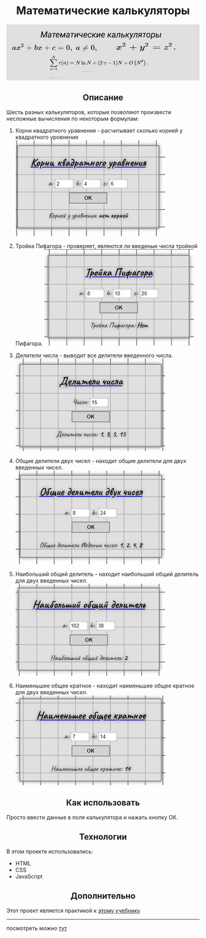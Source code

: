 <h1 align="center">Математические калькуляторы</h1>

![Математические калькуляторы](readme-img.png)

<h2 align="center">Описание</h2>

Шесть разных калькуляторов, которые позволяют произвести несложные вычисления по некоторым формулам:
1. Корни квадратного уравнения - расчитывает сколько корней у квадратного уровнения
![Корни квадратного уравнения](screenshots/1.jpg)

2. Тройка Пифагора - проверяет, являются ли введеные числа тройкой Пифагора.
![Тройка Пифагора](screenshots/2.jpg)

3. Делители числа - выводит все делители введенного числа.
![Делители числа](screenshots/3.jpg)

4. Общие делители двух чисел - находит общие делители для двух введенных чисел.
![Общие делители двух чисел](screenshots/4.jpg)

5. Наибольший общий делитель - находит наибольший общий делитель для двух введенных чисел.
![Наибольший общий делитель](screenshots/5.jpg)

6. Наименьшее общее кратное - находит наименьшее общее кратное для двух введенных чисел.
![Наименьшее общее кратное](screenshots/6.jpg)

<h2 align="center">Как использовать</h2>

Просто ввести данные в поля калькулятора и нажать кнопку ОК.

<h2 align="center">Технологии</h2>

В этом проекте использовались: 
* HTML
* CSS
* JavaScript

<h2 align="center">Дополнительно</h2>

Этот проект является практикой к [этому учебнику](http://code.mu/ru/javascript/book/practice/)

***

посмотреть можно [тут](https://natalielinen.github.io/math-calculators/)



